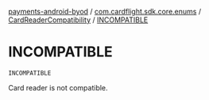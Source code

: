 [payments-android-byod](../../index.md) / [com.cardflight.sdk.core.enums](../index.md) / [CardReaderCompatibility](index.md) / [INCOMPATIBLE](./-i-n-c-o-m-p-a-t-i-b-l-e.md)

# INCOMPATIBLE

`INCOMPATIBLE`

Card reader is not compatible.

